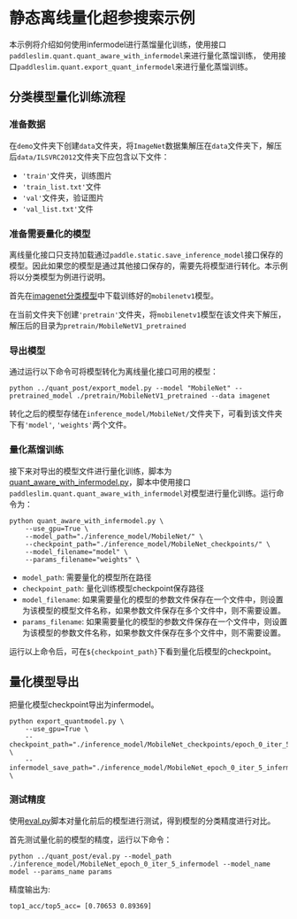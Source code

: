 # 静态离线量化超参搜索示例

本示例将介绍如何使用infermodel进行蒸馏量化训练，使用接口``paddleslim.quant.quant_aware_with_infermodel``来进行量化蒸馏训练，
使用接口``paddleslim.quant.export_quant_infermodel``来进行量化蒸馏训练。

## 分类模型量化训练流程

### 准备数据

在``demo``文件夹下创建``data``文件夹，将``ImageNet``数据集解压在``data``文件夹下，解压后``data/ILSVRC2012``文件夹下应包含以下文件：
- ``'train'``文件夹，训练图片
- ``'train_list.txt'``文件
- ``'val'``文件夹，验证图片
- ``'val_list.txt'``文件

### 准备需要量化的模型
离线量化接口只支持加载通过``paddle.static.save_inference_model``接口保存的模型。因此如果您的模型是通过其他接口保存的，需要先将模型进行转化。本示例将以分类模型为例进行说明。

首先在[imagenet分类模型](https://github.com/PaddlePaddle/models/tree/develop/PaddleCV/image_classification#%E5%B7%B2%E5%8F%91%E5%B8%83%E6%A8%A1%E5%9E%8B%E5%8F%8A%E5%85%B6%E6%80%A7%E8%83%BD)中下载训练好的``mobilenetv1``模型。

在当前文件夹下创建``'pretrain'``文件夹，将``mobilenetv1``模型在该文件夹下解压，解压后的目录为``pretrain/MobileNetV1_pretrained``

### 导出模型
通过运行以下命令可将模型转化为离线量化接口可用的模型：
```
python ../quant_post/export_model.py --model "MobileNet" --pretrained_model ./pretrain/MobileNetV1_pretrained --data imagenet
```
转化之后的模型存储在``inference_model/MobileNet/``文件夹下，可看到该文件夹下有``'model'``, ``'weights'``两个文件。

### 量化蒸馏训练
接下来对导出的模型文件进行量化训练，脚本为[quant_aware_with_infermodel.py](./quant_aware_with_infermodel.py)，脚本中使用接口``paddleslim.quant.quant_aware_with_infermodel``对模型进行量化训练。运行命令为：
```
python quant_aware_with_infermodel.py \
    --use_gpu=True \
    --model_path="./inference_model/MobileNet/" \
    --checkpoint_path="./inference_model/MobileNet_checkpoints/" \
    --model_filename="model" \
    --params_filename="weights" \
```

- ``model_path``: 需要量化的模型所在路径
- ``checkpoint_path``: 量化训练模型checkpoint保存路径
- ``model_filename``: 如果需要量化的模型的参数文件保存在一个文件中，则设置为该模型的模型文件名称，如果参数文件保存在多个文件中，则不需要设置。
- ``params_filename``: 如果需要量化的模型的参数文件保存在一个文件中，则设置为该模型的参数文件名称，如果参数文件保存在多个文件中，则不需要设置。

运行以上命令后，可在``${checkpoint_path}``下看到量化后模型的checkpoint。

## 量化模型导出

把量化模型checkpoint导出为infermodel。

```
python export_quantmodel.py \
    --use_gpu=True \
    --checkpoint_path="./inference_model/MobileNet_checkpoints/epoch_0_iter_5" \
    --infermodel_save_path="./inference_model/MobileNet_epoch_0_iter_5_infermodel" \
```

### 测试精度

使用[eval.py](../quant_post/eval.py)脚本对量化前后的模型进行测试，得到模型的分类精度进行对比。

首先测试量化前的模型的精度，运行以下命令：
```
python ../quant_post/eval.py --model_path ./inference_model/MobileNet_epoch_0_iter_5_infermodel --model_name model --params_name params
```
精度输出为:
```
top1_acc/top5_acc= [0.70653 0.89369]
```
